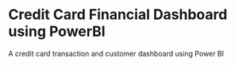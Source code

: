# Credit Card Financial Dashboard using PowerBI

A credit card transaction and customer dashboard using Power BI
